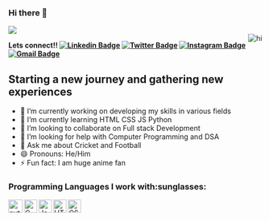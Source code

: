 ### Hi there 👋
![](https://komarev.com/ghpvc/?username=BawejaMoksh&color=blueviolet&style=plastic)
<br>
<img align="right" title="hi" alt="hi" src="https://c.tenor.com/OcM1uqgAXagAAAAC/looks-into-the-camera-like-the-office-the-office.gif">

<!--
**BawejaMoksh/BawejaMoksh** is a ✨ _special_ ✨ repository because its `README.md` (this file) appears on your GitHub profile.--->

**Lets connect!!
[![Linkedin Badge](https://img.shields.io/badge/-LinkedIn-0e76a8?style=flat-square&logo=Linkedin&logoColor=white)](https://www.linkedin.com/in/moksh-baweja-84a353227/)
[![Twitter Badge](https://img.shields.io/badge/-Twitter-00acee?style=flat-square&logo=Twitter&logoColor=white)](https://twitter.com/iammokshbaweja)
[![Instagram Badge](https://img.shields.io/badge/-Instagram-e4405f?style=flat-square&logo=Instagram&logoColor=white)](https://www.instagram.com/iammokshbaweja/)
[![Gmail Badge](https://img.shields.io/badge/Gmail-D14836?style=for-the-badge&logo=gmail&logoColor=white)](mailto:bawejamoksh101@gmail.com)**
<h2>Starting a new journey and gathering new experiences</h2>


- 🔭 I’m currently working on developing my skills in various fields
- 🌱 I’m currently learning HTML CSS JS Python
- 👯 I’m looking to collaborate on Full stack Development
- 🤔 I’m looking for help with Computer Programming and DSA
- 💬 Ask me about Cricket and Football 
- 😄 Pronouns: He/Him
- ⚡ Fun fact: I am huge anime fan
<h3>
Programming Languages I work with:sunglasses: <br>
</h3>
<img align="left" title="Python" alt="python" width="28px" height="26px"src="https://mpng.subpng.com/20180811/pul/kisspng-python-general-purpose-programming-language-comput-python-programming-language-symphony-solution-5b6ee0c863a5a1.6306397415339931604082.jpg"/>
<img align="left" title="C" alt="C" width="26px" src="https://upload.wikimedia.org/wikipedia/commons/thumb/1/18/C_Programming_Language.svg/1200px-C_Programming_Language.svg.png" />
<img align="left" title="JavaScript" alt="JavaScript"width-="26px"height="26px"  src="https://upload.wikimedia.org/wikipedia/commons/thumb/b/ba/Javascript_badge.svg/710px-Javascript_badge.svg.png"/>
<img align='left' title="HTML" width="26px"height="26px" src="https://upload.wikimedia.org/wikipedia/commons/thumb/6/61/HTML5_logo_and_wordmark.svg/1200px-HTML5_logo_and_wordmark.svg.png">  
<img align="left" title="CSS" width="26px" height="26px" src="https://www.pinclipart.com/picdir/middle/175-1759459_eng-a-med-kamel-frameworks-css-css-logo.png">
<br>



